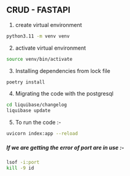 ## CRUD - FASTAPI

1. create virtual environment 

```bash
python3.11 -m venv venv
```

2. activate virtual environment 

```bash
source venv/bin/activate
```
3. Installing dependencies from lock file
```bash
poetry install
```
4. Migrating the code with the postgresql 
```bash
cd liquibase/changelog
liquibase update
```
5. To run the code :-
```bash
uvicorn index:app --reload
```

##### If we are getting the error of port are in use :-
```bash
lsof -i:port
kill -9 id
```



